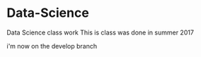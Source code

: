 # Data-Science
Data Science class work
This is class was done in summer 2017

i'm now on the develop branch

